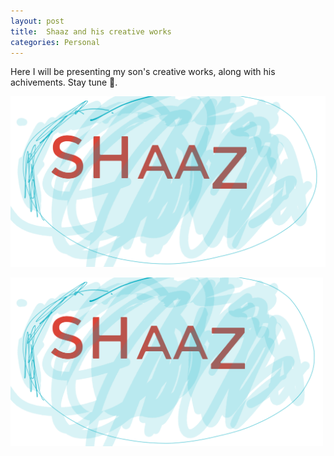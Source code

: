 ```yaml
---
layout: post
title:  Shaaz and his creative works
categories: Personal
---
```


Here I will be presenting my son's creative works, along with his achivements. Stay tune 🧒.

![avatar](https://github.com/mohsinaav/mohsinaav.github.io/blob/master/assets/images/shaaz_avatar.png)

<img src="/assets/images/shaaz_avatar.png" alt="drawing" width="500"/>
